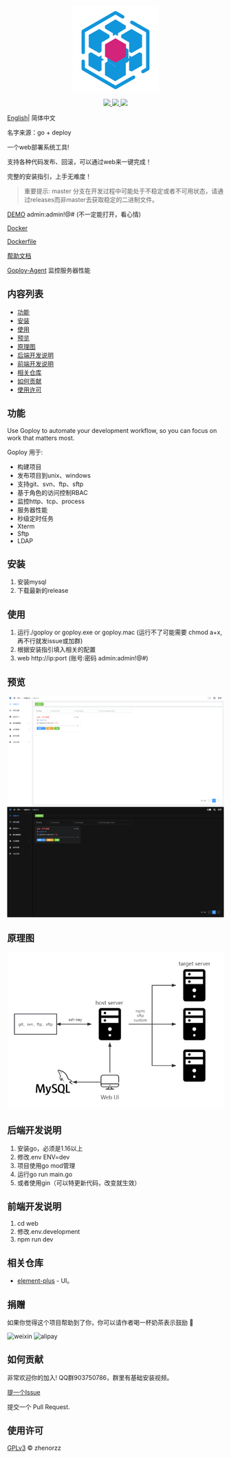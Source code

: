 <p align=center>
    <img src="./banner.png" alt="logo" title="logo" />
</p>

<p align="center">
  <a href="#">
      <img src="https://img.shields.io/badge/readme%20style-standard-brightgreen.svg">
  </a>
  <a href="#">
      <img src="https://img.shields.io/badge/give%20me-a%20star-green.svg">
    </a>
  <a href="LICENSE">
    <img src="https://img.shields.io/badge/License-MIT-yellow.svg">
  </a>
</p>

[English](./README.md)| 简体中文

名字来源：go + deploy

一个web部署系统工具!

支持各种代码发布、回滚，可以通过web来一键完成！

完整的安装指引，上手无难度！

> 重要提示: master 分支在开发过程中可能处于不稳定或者不可用状态，请通过releases而非master去获取稳定的二进制文件。

[DEMO](http://demo.goploy.icu) admin:admin!@# (不一定能打开，看心情)

[Docker](https://hub.docker.com/r/zhenorzz/goploy)

[Dockerfile](./docker/Dockerfile)

[帮助文档](https://docs.goploy.icu)

[Goploy-Agent](https://github.com/zhenorzz/goploy-agent) 监控服务器性能

## 内容列表

- [功能](#功能)
- [安装](#安装)
- [使用](#使用)
- [预览](#预览)
- [原理图](#原理图)
- [后端开发说明](#后端开发说明)
- [前端开发说明](#前端开发说明)
- [相关仓库](#相关仓库)
- [如何贡献](#如何贡献)
- [使用许可](#使用许可)

## 功能

Use Goploy to automate your development workflow, so you can focus on work that matters most.

Goploy 用于:

- 构建项目
- 发布项目到unix、windows
- 支持git、svn、ftp、sftp
- 基于角色的访问控制RBAC
- 监控http、tcp、process
- 服务器性能
- 秒级定时任务
- Xterm
- Sftp
- LDAP

## 安装
1. 安装mysql
2. 下载最新的release

## 使用
1. 运行./goploy or goploy.exe or goploy.mac (运行不了可能需要 chmod a+x, 再不行就发issue或加群)
2. 根据安装指引填入相关的配置
3. web http://ip:port  (账号:密码 admin:admin!@#)

## 预览
![预览light](./preview_light.png)
![预览dark](./preview_dark.png)

## 原理图
![原理图](./goploy.png)

## 后端开发说明
1. 安装go，必须是1.16以上
2. 修改.env ENV=dev
3. 项目使用go mod管理
4. 运行go run main.go
5. 或者使用gin（可以特更新代码，改变就生效）

## 前端开发说明
1. cd web
2. 修改.env.development
3. npm run dev

## 相关仓库

- [element-plus](https://element-plus.gitee.io/) - UI。

## 捐赠

如果你觉得这个项目帮助到了你，你可以请作者喝一杯奶茶表示鼓励 🥛

<p>
  <img src="https://www.goploy.icu/weixin.png" width="200" alt="weixin">
  <img src="https://www.goploy.icu/alipay.png" width="209" alt="alipay">
</p>

## 如何贡献

非常欢迎你的加入! QQ群903750786，群里有基础安装视频。

[提一个Issue](https://github.com/zhenorzz/goploy/issues/new) 

提交一个 Pull Request.

## 使用许可

[GPLv3](LICENSE) © zhenorzz
